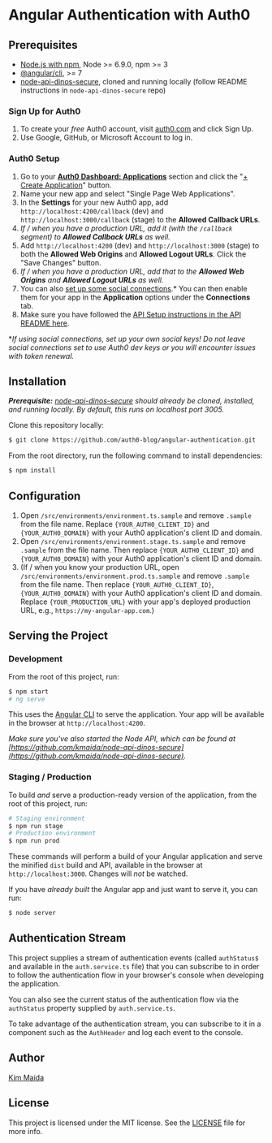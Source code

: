 # Angular Authentication with Auth0

## Prerequisites

* [Node.js with npm](http://nodejs.org), Node >= 6.9.0, npm >= 3
* [@angular/cli](https://github.com/angular/angular-cli), >= 7
* [node-api-dinos-secure](https://github.com/kmaida/node-api-dinos-secure), cloned and running locally (follow README instructions in `node-api-dinos-secure` repo)

### Sign Up for Auth0

1. To create your _free_ Auth0 account, visit [auth0.com](https://auth0.com) and click Sign Up.
2. Use Google, GitHub, or Microsoft Account to log in.

### Auth0 Setup

1. Go to your [**Auth0 Dashboard: Applications**](https://manage.auth0.com/#/applications) section and click the "[+ Create Application](https://manage.auth0.com/#/applications/create)" button.
2. Name your new app and select "Single Page Web Applications".
3. In the **Settings** for your new Auth0 app, add `http://localhost:4200/callback` (dev) and `http://localhost:3000/callback` (stage) to the **Allowed Callback URLs**.
4. _If / when you have a production URL, add it (with the `/callback` segment) to **Allowed Callback URLs** as well._
5. Add `http://localhost:4200` (dev) and `http://localhost:3000` (stage) to both the **Allowed Web Origins** and **Allowed Logout URLs**. Click the "Save Changes" button.
6. _If / when you have a production URL, add that to the **Allowed Web Origins** and **Allowed Logout URLs** as well._
7. You can also [set up some social connections](https://manage.auth0.com/#/connections/social).* You can then enable them for your app in the **Application** options under the **Connections** tab.
8. Make sure you have followed the [API Setup instructions in the API README here](https://github.com/kmaida/node-api-dinos-secure#auth0-setup).

*_If using social connections, set up your own social keys! Do not leave social connections set to use Auth0 dev keys or you will encounter issues with token renewal._

## Installation

_**Prerequisite:** [node-api-dinos-secure](https://github.com/kmaida/node-api-dinos-secure) should already be cloned, installed, and running locally. By default, this runs on localhost port 3005._

Clone this repository locally:

```bash
$ git clone https://github.com/auth0-blog/angular-authentication.git
```

From the root directory, run the following command to install dependencies:

```bash
$ npm install
```

## Configuration

1. Open `/src/environments/environment.ts.sample` and remove `.sample` from the file name. Replace `{YOUR_AUTH0_CLIENT_ID}` and `{YOUR_AUTH0_DOMAIN}` with your Auth0 application's client ID and domain.
2. Open `/src/environments/environment.stage.ts.sample` and remove `.sample` from the file name. Then replace `{YOUR_AUTH0_CLIENT_ID}` and `{YOUR_AUTH0_DOMAIN}` with your Auth0 application's client ID and domain.
3. (If / when you know your production URL, open `/src/environments/environment.prod.ts.sample` and remove `.sample` from the file name. Then replace `{YOUR_AUTH0_CLIENT_ID}`, `{YOUR_AUTH0_DOMAIN}` with your Auth0 application's client ID and domain. Replace `{YOUR_PRODUCTION_URL}` with your app's deployed production URL, e.g., `https://my-angular-app.com`.)

## Serving the Project

### Development

From the root of this project, run:

```bash
$ npm start
# ng serve
```

This uses the [Angular CLI](https://cli.angular.io) to serve the application. Your app will be available in the browser at `http://localhost:4200`.

_Make sure you've also started the Node API, which can be found at [https://github.com/kmaida/node-api-dinos-secure](https://github.com/kmaida/node-api-dinos-secure)._

### Staging / Production

To build _and_ serve a production-ready version of the application, from the root of this project, run:

```bash
# Staging environment
$ npm run stage
# Production environment
$ npm run prod
```

These commands will perform a build of your Angular application and serve the minified `dist` build and API, available in the browser at `http://localhost:3000`. Changes will _not_ be watched.

If you have _already built_ the Angular app and just want to serve it, you can run:

```bash
$ node server
```

## Authentication Stream

This project supplies a stream of authentication events (called `authStatus$` and available in the `auth.service.ts` file) that you can subscribe to in order to follow the authentication flow in your browser's console when developing the application.

You can also see the current status of the authentication flow via the `authStatus` property supplied by `auth.service.ts`.

To take advantage of the authentication stream, you can subscribe to it in a component such as the `AuthHeader` and log each event to the console.

## Author

[Kim Maida](https://kmaida.io)

## License

This project is licensed under the MIT license. See the [LICENSE](LICENSE) file for more info.
